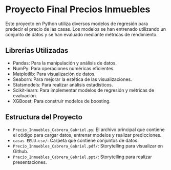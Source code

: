 # Proyecto Final Precios Inmuebles

Este proyecto en Python utiliza diversos modelos de regresión para predecir el precio de las casas. Los modelos se han entrenado utilizando un conjunto de datos y se han evaluado mediante métricas de rendimiento.

## Librerías Utilizadas

- Pandas: Para la manipulación y análisis de datos.
- NumPy: Para operaciones numéricas eficientes.
- Matplotlib: Para visualización de datos.
- Seaborn: Para mejorar la estética de las visualizaciones.
- Statsmodels: Para realizar análisis estadísticos.
- Scikit-learn: Para implementar modelos de regresión y métricas de evaluación.
- XGBoost: Para construir modelos de boosting.


## Estructura del Proyecto

- `Precio_Inmuebles_Cabrera_Gabriel.py`: El archivo principal que contiene el código para cargar datos, entrenar modelos y realizar predicciones.
- `casas EEUU.csv/`: Carpeta que contiene conjuntos de datos.
- `Precio_Inmuebles_Cabrera_Gabriel.pdf/`: Storytelling para visualizar en Github.
- `Precio_Inmuebles_Cabrera_Gabriel.ppt/`: Storytelling para realizar presentaciones.
